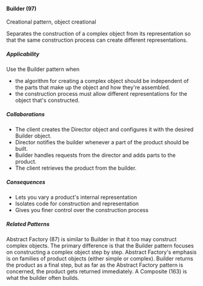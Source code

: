 #### Builder (97)

Creational pattern, object creational

Separates the construction of a complex object from its representation so that the same construction process can create different representations.

##### Applicability

Use the Builder pattern when

 * the algorithm for creating a complex object should be independent of the parts that make up the object and how they're assembled.
 * the construction process must allow different representations for the object that's constructed.

##### Collaborations

 * The client creates the Director object and configures it with the desired Builder object.
 * Director notifies the builder whenever a part of the product should be built.
 * Builder handles requests from the director and adds parts to the product.
 * The client retrieves the product from the builder.

##### Consequences

 * Lets you vary a product's internal representation
 * Isolates code for construction and representation
 * Gives you finer control over the construction process

##### Related Patterns

Abstract Factory (87) is similar to Builder in that it too may construct complex objects. The primary difference is that the Builder pattern focuses on constructing a complex object step by step. Abstract Factory's emphasis is on families of product objects (either simple or complex). Builder returns the product as a final step, but as far as the Abstract Factory pattern is concerned, the product gets returned immediately. A Composite (163) is what the builder often builds.

